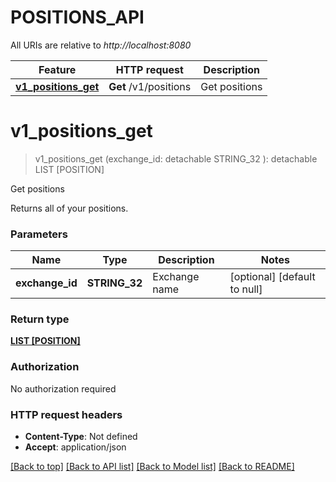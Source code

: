 # POSITIONS_API

All URIs are relative to *http://localhost:8080*

Feature | HTTP request | Description
------------- | ------------- | -------------
[**v1_positions_get**](POSITIONS_API.md#v1_positions_get) | **Get** /v1/positions | Get positions


# **v1_positions_get**
> v1_positions_get (exchange_id:  detachable STRING_32 ): detachable LIST [POSITION]
	

Get positions

Returns all of your positions.


### Parameters

Name | Type | Description  | Notes
------------- | ------------- | ------------- | -------------
 **exchange_id** | **STRING_32**| Exchange name | [optional] [default to null]

### Return type

[**LIST [POSITION]**](Position.md)

### Authorization

No authorization required

### HTTP request headers

 - **Content-Type**: Not defined
 - **Accept**: application/json

[[Back to top]](#) [[Back to API list]](../README.md#documentation-for-api-endpoints) [[Back to Model list]](../README.md#documentation-for-models) [[Back to README]](../README.md)

